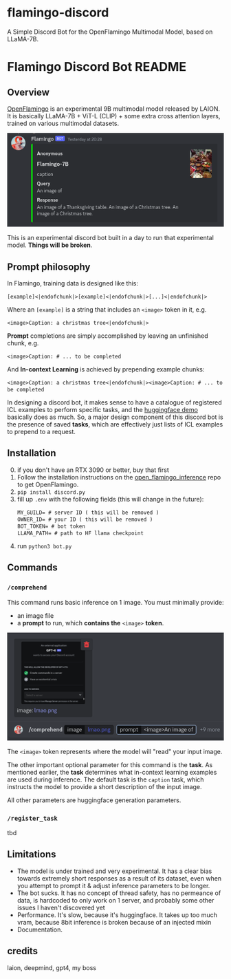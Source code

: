 # flamingo-discord
A Simple Discord Bot for the OpenFlamingo Multimodal Model, based on LLaMA-7B.

# Flamingo Discord Bot README

## Overview
[OpenFlamingo](https://laion.ai/blog/open-flamingo/) is an experimental 9B multimodal model released by LAION. It is basically LLaMA-7B + ViT-L (CLIP) + some extra cross attention layers, trained on various multimodal datasets.

![](example.png)

This is an experimental discord bot built in a day to run that experimental model. **Things will be broken**.

## Prompt philosophy
In Flamingo, training data is designed like this:
```
[example]<|endofchunk|>[example]<|endofchunk|>[...]<|endofchunk|>
```
Where an `[example]` is a string that includes an `<image>` token in it, e.g.
```
<image>Caption: a christmas tree<|endofchunk|>
```
**Prompt** completions are simply accomplished by leaving an unfinished chunk, e.g.
```
<image>Caption: # ... to be completed
```
And **In-context Learning** is achieved by prepending example chunks:
```
<image>Caption: a christmas tree<|endofchunk|><image>Caption: # ... to be completed
```

In designing a discord bot, it makes sense to have a catalogue of registered ICL examples to perform specific tasks, and the [huggingface demo](https://7164d2142d11.ngrok.app/) basically does as much. So, a major design component of this discord bot is the presence of saved **tasks**, which are effectively just lists of ICL examples to prepend to a request.

## Installation
0. if you don't have an RTX 3090 or better, buy that first
1. Follow the installation instructions on the [open_flamingo_inference](https://github.com/152334H/open_flamingo_inference) repo to get OpenFlamingo.
2. `pip install discord.py`
3. fill up `.env` with the following fields (this will change in the future):
    ```env
    MY_GUILD= # server ID ( this will be removed )
    OWNER_ID= # your ID ( this will be removed )
    BOT_TOKEN= # bot token
    LLAMA_PATH= # path to HF llama checkpoint
    ```
4. run `python3 bot.py`

## Commands
### `/comprehend`
This command runs basic inference on 1 image. You must minimally provide:
 * an image file
 * a **prompt** to run, which **contains the** `<image>` **token**.

![](basic_usage.png)

The `<image>` token represents where the model will "read" your input image.

The other important optional parameter for this command is the **task**. As mentioned earlier, the **task** determines what in-context learning examples are used during inference. The default task is the `caption` task, which instructs the model to provide a short description of the input image.

All other parameters are huggingface generation parameters.

### `/register_task`
tbd

## Limitations
 * The model is under trained and very experimental. It has a clear bias towards extremely short responses as a result of its dataset, even when you attempt to prompt it & adjust inference parameters to be longer.
 * The bot sucks. It has no concept of thread safety, has no permeance of data, is hardcoded to only work on 1 server, and probably some other issues I haven't discovered yet
 * Performance. It's slow, because it's huggingface. It takes up too much vram, because 8bit inference is broken because of an injected mixin
 * Documentation.

## credits
laion, deepmind, gpt4, my boss


